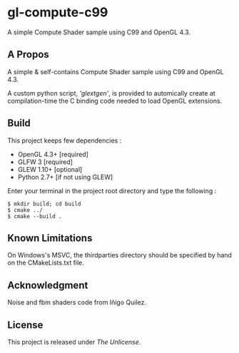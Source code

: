 # gl-compute-c99

A simple Compute Shader sample using C99 and OpenGL 4.3.

## A Propos

A simple & self-contains Compute Shader sample using C99 and OpenGL 4.3.

A custom python script, _'glextgen'_, is provided to automically create at compilation-time the C binding code needed to load OpenGL extensions. 

## Build

This project keeps few dependencies :
- OpenGL 4.3+ [required]
- GLFW 3 [required]
- GLEW 1.10+ [optional]
- Python 2.7+ [if not using GLEW]

Enter your terminal in the project root directory and type the following :
```
$ mkdir build; cd build
$ cmake ../
$ cmake --build .
```

## Known Limitations

On Windows's MSVC, the thirdparties directory should be specified by hand on the CMakeLists.txt file.

## Acknowledgment

Noise and fbm shaders code from Iñigo Quilez.

## License

This project is released under *The Unlicense*.
